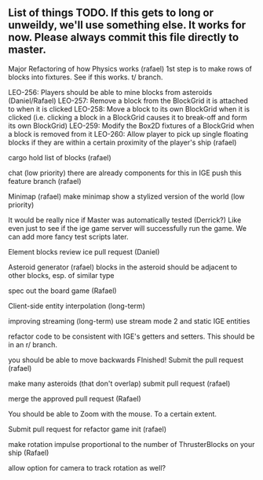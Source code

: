 List of things TODO.
If this gets to long or unweildy, we'll use something else. It works for now.
Please always commit this file directly to master.
-----------------------------------------------------------------------------------------------
Major Refactoring of how Physics works (rafael)
	1st step is to make rows of blocks into fixtures. See if this works. t/ branch.

LEO-256: Players should be able to mine blocks from asteroids (Daniel/Rafael)
	LEO-257: Remove a block from the BlockGrid it is attached to when it is clicked
    LEO-258: Move a block to its own BlockGrid when it is clicked (i.e. clicking a block in a BlockGrid causes it to break-off and form its own BlockGrid)
    LEO-259: Modify the Box2D fixtures of a BlockGrid when a block is removed from it
    LEO-260: Allow player to pick up single floating blocks if they are within a certain proximity of the player's ship (rafael)

cargo hold
	list of blocks (rafael)

chat (low priority)
	there are already components for this in IGE
	push this feature branch (rafael)

Minimap (rafael)
	make minimap show a stylized version of the world (low priority)

It would be really nice if Master was automatically tested (Derrick?)
	Like even just to see if the ige game server will successfully run the game.
	We can add more fancy test scripts later.

Element blocks
	review ice pull request (Daniel)

Asteroid generator (rafael)
	blocks in the asteroid should be adjacent to other blocks, esp. of similar type

spec out the board game (Rafael)

Client-side entity interpolation (long-term)

improving streaming (long-term)
	use stream mode 2 and static IGE entities

refactor code to be consistent with IGE's getters and setters. This should be in an r/ branch.

you should be able to move backwards
	FInished! Submit the pull request (rafael)

make many asteroids (that don't overlap)
	submit pull request (rafael)

merge the approved pull request (Rafael)

You should be able to Zoom with the mouse. To a certain extent.

Submit pull request for refactor game init (rafael)

make rotation impulse proportional to the number of ThrusterBlocks on your ship (Rafael)

allow option for camera to track rotation as well?
